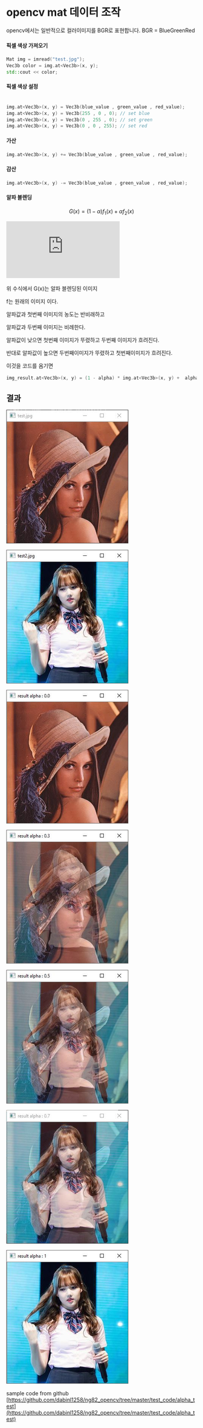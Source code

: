 # opencv mat 데이터 조작
opencv에서는 일반적으로 컬러이미지를 BGR로 표현합니다.
BGR = BlueGreenRed

#### 픽셀 색상 가져오기
```c++
Mat img = imread("test.jpg");
Vec3b color = img.at<Vec3b>(x, y);
std::cout << color;

```

#### 픽셀 색상 설정
```c++

img.at<Vec3b>(x, y) = Vec3b(blue_value , green_value , red_value);
img.at<Vec3b>(x, y) = Vec3b(255 , 0 , 0); // set blue
img.at<Vec3b>(x, y) = Vec3b(0 , 255 , 0); // set green
img.at<Vec3b>(x, y) = Vec3b(0 , 0 , 255); // set red

```
#### 가산

```c++
img.at<Vec3b>(x, y) += Vec3b(blue_value , green_value , red_value);
```

#### 감산

```c++
img.at<Vec3b>(x, y) -= Vec3b(blue_value , green_value , red_value);
```
#### 알파 블렌딩



$$
G(x) = (1-\alpha)f_1(x )  + \alpha f_2(x)
$$

![](https://latex.codecogs.com/png.latex?%5Clarge%20G%28x%29%20%3D%20%281-%5Calpha%29f_1%28x%20%29%20&plus;%20%5Calpha%20f_2%28x%29)

위 수식에서 G(x)는 알파 블렌딩된 이미지

f는 원래의 이미지 이다.

알파값과  첫번째 이미지의 농도는 반비래하고

알파값과 두번째 이미지는 비례한다.

알파값이 낮으면 첫번째 이미지가 뚜렸하고 두번째 이미지가 흐려진다.

반대로 알파값이 높으면 두번째이미지가 뚜렸하고 첫번째이미지가 흐려진다.



이것을 코드를 옴기면

```c++
img_result.at<Vec3b>(x, y) = (1 - alpha) * img.at<Vec3b>(x, y) +  alpha * img2.at<Vec3b>(x,y);
```

## 결과



![](tset.jpg)

![](tset.2jpg.JPG)

![](alpha0.JPG)

![](alpha0.3.JPG)

![alpha0.5](alpha0.5.JPG)

![alpha0.7](alpha0.7.JPG)

![](alpha1.JPG)

sample code from  github [https://github.com/dabinl1258/ng82_opencv/tree/master/test_code/alpha_test](https://github.com/dabinl1258/ng82_opencv/tree/master/test_code/alpha_test)